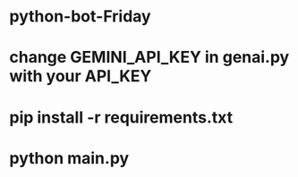 # python-bot-Friday

<!--(1) get an api key from https://ai.google.dev/ -->
# change GEMINI_API_KEY in genai.py with your API_KEY
<!--(2) run this command in terminal -->
# pip install -r requirements.txt
<!--(3) run -->
# python main.py